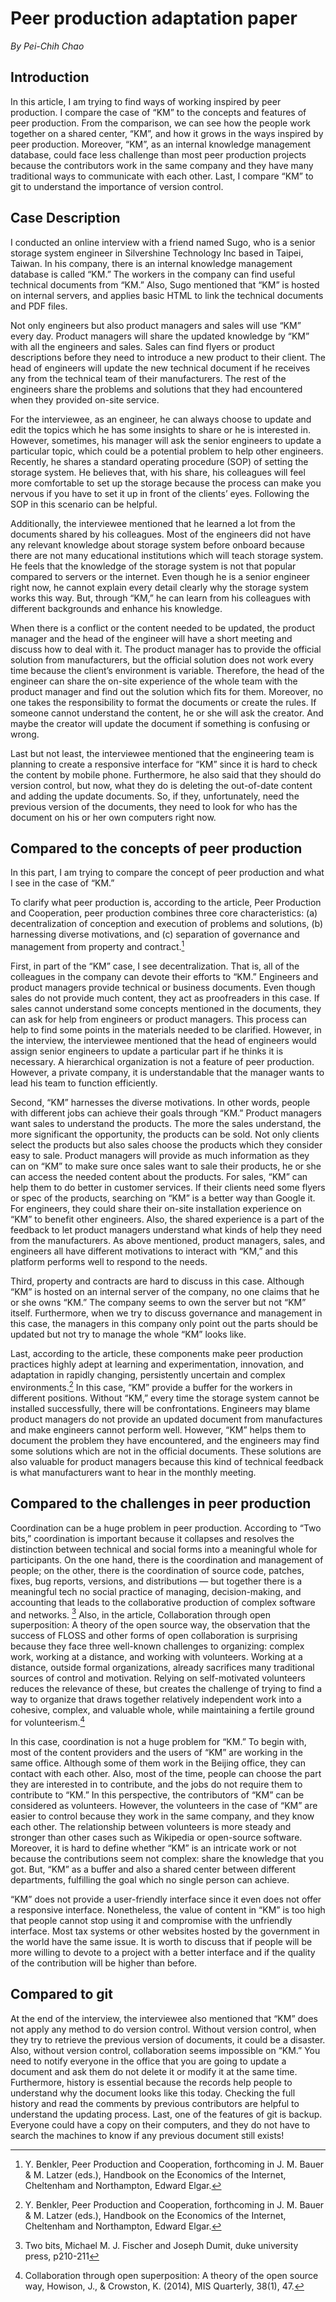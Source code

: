 # Peer production adaptation paper

*By Pei-Chih Chao*


## Introduction

In this article, I am trying to find ways of working inspired by peer production. I compare the case of “KM” to the concepts and features of peer production. From the comparison, we can see how the people work together on a shared center, “KM”, and how it grows in the ways inspired by peer production. Moreover, “KM”, as an internal knowledge management database, could face less challenge than most peer production projects because the contributors work in the same company and they have many traditional ways to communicate with each other. Last, I compare “KM” to git to understand the importance of version control.

## Case Description

I conducted an online interview with a friend named Sugo, who is a senior storage system engineer in Silvershine Technology Inc based in Taipei, Taiwan. In his company, there is an internal knowledge management database is called “KM.” The workers in the company can find useful technical documents from “KM.” Also, Sugo mentioned that “KM” is hosted on internal servers, and applies basic HTML to link the technical documents and PDF files.

Not only engineers but also product managers and sales will use “KM” every day. Product managers will share the updated knowledge by “KM” with all the engineers and sales. Sales can find flyers or product descriptions before they need to introduce a new product to their client. The head of engineers will update the new technical document if he receives any from the technical team of their manufacturers. The rest of the engineers share the problems and solutions that they had encountered when they provided on-site service.

For the interviewee, as an engineer, he can always choose to update and edit the topics which he has some insights to share or he is interested in. However, sometimes, his manager will ask the senior engineers to update a particular topic, which could be a potential problem to help other engineers. Recently, he shares a standard operating procedure (SOP) of setting the storage system. He believes that, with his share, his colleagues will feel more comfortable to set up the storage because the process can make you nervous if you have to set it up in front of the clients’ eyes. Following the SOP in this scenario can be helpful.

Additionally, the interviewee mentioned that he learned a lot from the documents shared by his colleagues. Most of the engineers did not have any relevant knowledge about storage system before onboard because there are not many educational institutions which will teach storage system. He feels that the knowledge of the storage system is not that popular compared to servers or the internet. Even though he is a senior engineer right now, he cannot explain every detail clearly why the storage system works this way. But, through “KM,” he can learn from his colleagues with different backgrounds and enhance his knowledge.

When there is a conflict or the content needed to be updated, the product manager and the head of the engineer will have a short meeting and discuss how to deal with it. The product manager has to provide the official solution from manufacturers, but the official solution does not work every time because the client’s environment is variable. Therefore, the head of the engineer can share the on-site experience of the whole team with the product manager and find out the solution which fits for them. Moreover, no one takes the responsibility to format the documents or create the rules. If someone cannot understand the content, he or she will ask the creator. And maybe the creator will update the document if something is confusing or wrong.

Last but not least, the interviewee mentioned that the engineering team is planning to create a responsive interface for “KM” since it is hard to check the content by mobile phone. Furthermore, he also said that they should do version control, but now, what they do is deleting the out-of-date content and adding the update documents. So, if they, unfortunately, need the previous version of the documents, they need to look for who has the document on his or her own computers right now.

## Compared to the concepts of peer production

In this part, I am trying to compare the concept of peer production and what I see in the case of “KM.”

To clarify what peer production is, according to the article, Peer Production and Cooperation, peer production combines three core characteristics: (a) decentralization of conception and execution of problems and solutions, (b) harnessing diverse motivations, and (c) separation of governance and management from property and contract.[^1]

First, in part of the “KM” case, I see decentralization. That is, all of the colleagues in the company can devote their efforts to “KM.” Engineers and product managers provide technical or business documents. Even though sales do not provide much content, they act as proofreaders in this case. If sales cannot understand some concepts mentioned in the documents, they can ask for help from engineers or product managers. This process can help to find some points in the materials needed to be clarified. However, in the interview, the interviewee mentioned that the head of engineers would assign senior engineers to update a particular part if he thinks it is necessary. A hierarchical organization is not a feature of peer production. However, a private company, it is understandable that the manager wants to lead his team to function efficiently.

Second, “KM” harnesses the diverse motivations. In other words, people with different jobs can achieve their goals through “KM.” Product managers want sales to understand the products. The more the sales understand, the more significant the opportunity, the products can be sold. Not only clients select the products but also sales choose the products which they consider easy to sale. Product managers will provide as much information as they can on “KM” to make sure once sales want to sale their products, he or she can access the needed content about the products. For sales, “KM” can help them to do better in customer services. If their clients need some flyers or spec of the products, searching on “KM” is a better way than Google it. For engineers, they could share their on-site installation experience on “KM” to benefit other engineers. Also, the shared experience is a part of the feedback to let product managers understand what kinds of help they need from the manufacturers. As above mentioned, product managers, sales, and engineers all have different motivations to interact with “KM,” and this platform performs well to respond to the needs.

Third, property and contracts are hard to discuss in this case. Although “KM” is hosted on an internal server of the company, no one claims that he or she owns “KM.” The company seems to own the server but not “KM” itself. Furthermore, when we try to discuss governance and management in this case, the managers in this company only point out the parts should be updated but not try to manage the whole “KM” looks like.

Last, according to the article, these components make peer production practices highly adept at learning and experimentation, innovation, and adaptation in rapidly changing, persistently uncertain and complex environments.[^2] In this case, “KM” provide a buffer for the workers in different positions. Without “KM,” every time the storage system cannot be installed successfully, there will be confrontations. Engineers may blame product managers do not provide an updated document from manufactures and make engineers cannot perform well. However, “KM” helps them to document the problem they have encountered, and the engineers may find some solutions which are not in the official documents. These solutions are also valuable for product managers because this kind of technical feedback is what manufacturers want to hear in the monthly meeting.

## Compared to the challenges in peer production

Coordination can be a huge problem in peer production. According to “Two bits,” coordination is important because it collapses and resolves the distinction between technical and social forms into a meaningful whole for participants. On the one hand, there is the coordination and management of people; on the other, there is the coordination of source code, patches, fixes, bug reports, versions, and distributions — but together there is a meaningful tech no social practice of managing, decision-making, and accounting that leads to the collaborative production of complex software and networks. [^3] Also, in the article, Collaboration through open superposition: A theory of the open source way, the observation that the success of FLOSS and other forms of open collaboration is surprising because they face three well-known challenges to organizing: complex work, working at a distance, and working with volunteers. Working at a distance, outside formal organizations, already sacrifices many traditional sources of control and motivation. Relying on self-motivated volunteers reduces the relevance of these, but creates the challenge of trying to find a way to organize that draws together relatively independent work into a cohesive, complex, and valuable whole, while maintaining a fertile ground for volunteerism.[^4]

In this case, coordination is not a huge problem for “KM.” To begin with, most of the content providers and the users of “KM” are working in the same office. Although some of them work in the Beijing office, they can contact with each other. Also, most of the time, people can choose the part they are interested in to contribute, and the jobs do not require them to contribute to “KM.” In this perspective, the contributors of “KM” can be considered as volunteers. However, the volunteers in the case of “KM” are easier to control because they work in the same company, and they know each other. The relationship between volunteers is more steady and stronger than other cases such as Wikipedia or open-source software. Moreover, it is hard to define whether “KM” is an intricate work or not because the contributions seem not complex: share the knowledge that you got. But, “KM” as a buffer and also a shared center between different departments, fulfilling the goal which no single person can achieve.

“KM” does not provide a user-friendly interface since it even does not offer a responsive interface. Nonetheless, the value of content in “KM” is too high that people cannot stop using it and compromise with the unfriendly interface. Most tax systems or other websites hosted by the government in the world have the same issue. It is worth to discuss that if people will be more willing to devote to a project with a better interface and if the quality of the contribution will be higher than before.

## Compared to git

At the end of the interview, the interviewee also mentioned that “KM” does not apply any method to do version control. Without version control, when they try to retrieve the previous version of documents, it could be a disaster. Also, without version control, collaboration seems impossible on “KM.” You need to notify everyone in the office that you are going to update a document and ask them do not delete it or modify it at the same time. Furthermore, history is essential because the records help people to understand why the document looks like this today. Checking the full history and read the comments by previous contributors are helpful to understand the updating process. Last, one of the features of git is backup. Everyone could have a copy on their computers, and they do not have to search the machines to know if any previous document still exists!  


[^1]: Y. Benkler, Peer Production and Cooperation, forthcoming in J. M. Bauer & M. Latzer (eds.), Handbook on the Economics of the Internet, Cheltenham and Northampton, Edward Elgar.

[^2]: Y. Benkler, Peer Production and Cooperation, forthcoming in J. M. Bauer & M. Latzer (eds.), Handbook on the Economics of the Internet, Cheltenham and Northampton, Edward Elgar.

[^3]: Two bits,  Michael M. J. Fischer and Joseph Dumit, duke university press, p210-211

[^4]: Collaboration through open superposition: A theory of the open source way, Howison, J., & Crowston, K. (2014), MIS Quarterly, 38(1), 47.
